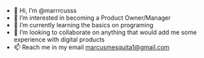 - 👋 Hi, I’m @marrrcusss
- 👀 I’m interested in becoming a Product Owner/Manager
- 🌱 I’m currently learning the basics on programing
- 💞️ I’m looking to collaborate on anything that would add me some experience with digital products
- 📫 Reach me in my email marcusmesquita1@gmail.com



